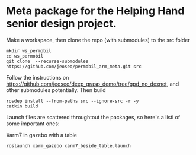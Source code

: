 # Meta package for the Helping Hand senior design project.

Make a workspace, then clone the repo (with submodules) to the src folder
```
mkdir ws_permobil
cd ws_permobil
git clone  --recurse-submodules https://github.com/jeoseo/permobil_arm_meta.git src
```
Follow the instructions on https://github.com/jeoseo/deep_grasp_demo/tree/gpd_no_dexnet, and other submodules potentially.
Then build
```
rosdep install --from-paths src --ignore-src -r -y
catkin build
```

Launch files are scattered throughtout the packages, so here's a listi of some important ones:

Xarm7 in gazebo with a table
```
roslaunch xarm_gazebo xarm7_beside_table.launch
```
